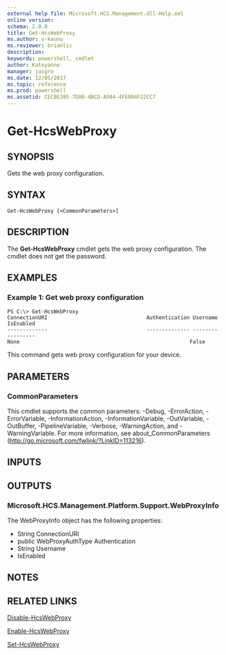 ```yaml
---
external help file: Microsoft.HCS.Management.dll-Help.xml
online version: 
schema: 2.0.0
title: Get-HcsWebProxy
ms.author: v-kaunu
ms.reviewer: brianlic
description: 
keywords: powershell, cmdlet
author: Kateyanne
manager: jasgro
ms.date: 12/05/2017
ms.topic: reference
ms.prod: powershell
ms.assetid: CEC8E385-7D00-4BCD-A504-4FE804F22CC7
---
```


# Get-HcsWebProxy

## SYNOPSIS
Gets the web proxy configuration.

## SYNTAX

```
Get-HcsWebProxy [<CommonParameters>]
```

## DESCRIPTION
The **Get-HcsWebProxy** cmdlet gets the web proxy configuration.
The cmdlet does not get the password.

## EXAMPLES

### Example 1: Get web proxy configuration
```
PS C:\> Get-HcsWebProxy
ConnectionURI                                Authentication Username                                          IsEnabled
-------------                                -------------- --------                                          ---------
None                                                       False
```

This command gets web proxy configuration for your device.

## PARAMETERS

### CommonParameters
This cmdlet supports the common parameters: -Debug, -ErrorAction, -ErrorVariable, -InformationAction, -InformationVariable, -OutVariable, -OutBuffer, -PipelineVariable, -Verbose, -WarningAction, and -WarningVariable. For more information, see about_CommonParameters (http://go.microsoft.com/fwlink/?LinkID=113216).

## INPUTS

## OUTPUTS

### Microsoft.HCS.Management.Platform.Support.WebProxyInfo
The WebProxyInfo object has the following properties:

- String ConnectionURI 
- public WebProxyAuthType Authentication 
- String Username 
- IsEnabled

## NOTES

## RELATED LINKS

[Disable-HcsWebProxy](./Disable-HcsWebProxy.md)

[Enable-HcsWebProxy](./Enable-HcsWebProxy.md)

[Set-HcsWebProxy](./Set-HcsWebProxy.md)

